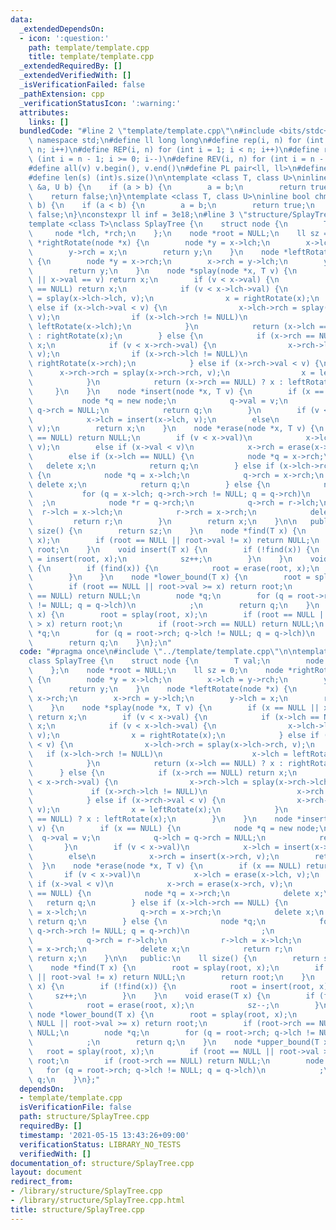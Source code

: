 ```yaml
---
data:
  _extendedDependsOn:
  - icon: ':question:'
    path: template/template.cpp
    title: template/template.cpp
  _extendedRequiredBy: []
  _extendedVerifiedWith: []
  _isVerificationFailed: false
  _pathExtension: cpp
  _verificationStatusIcon: ':warning:'
  attributes:
    links: []
  bundledCode: "#line 2 \"template/template.cpp\"\n#include <bits/stdc++.h>\nusing\
    \ namespace std;\n#define ll long long\n#define rep(i, n) for (int i = 0; i <\
    \ n; i++)\n#define REP(i, n) for (int i = 1; i < n; i++)\n#define rev(i, n) for\
    \ (int i = n - 1; i >= 0; i--)\n#define REV(i, n) for (int i = n - 1; i > 0; i--)\n\
    #define all(v) v.begin(), v.end()\n#define PL pair<ll, ll>\n#define PI pair<int,int>\n\
    #define len(s) (int)s.size()\n\ntemplate <class T, class U>\ninline bool chmin(T\
    \ &a, U b) {\n    if (a > b) {\n        a = b;\n        return true;\n    }\n\
    \    return false;\n}\ntemplate <class T, class U>\ninline bool chmax(T &a, U\
    \ b) {\n    if (a < b) {\n        a = b;\n        return true;\n    }\n    return\
    \ false;\n}\nconstexpr ll inf = 3e18;\n#line 3 \"structure/SplayTree.cpp\"\n\n\
    template <class T>\nclass SplayTree {\n    struct node {\n        T val;\n   \
    \     node *lch, *rch;\n    };\n    node *root = NULL;\n    ll sz = 0;\n    node\
    \ *rightRotate(node *x) {\n        node *y = x->lch;\n        x->lch = y->rch;\n\
    \        y->rch = x;\n        return y;\n    }\n    node *leftRotate(node *x)\
    \ {\n        node *y = x->rch;\n        x->rch = y->lch;\n        y->lch = x;\n\
    \        return y;\n    }\n    node *splay(node *x, T v) {\n        if (x == NULL\
    \ || x->val == v) return x;\n        if (v < x->val) {\n            if (x->lch\
    \ == NULL) return x;\n            if (v < x->lch->val) {\n                x->lch->lch\
    \ = splay(x->lch->lch, v);\n                x = rightRotate(x);\n            }\
    \ else if (x->lch->val < v) {\n                x->lch->rch = splay(x->lch->rch,\
    \ v);\n                if (x->lch->rch != NULL)\n                    x->lch =\
    \ leftRotate(x->lch);\n            }\n            return (x->lch == NULL) ? x\
    \ : rightRotate(x);\n        } else {\n            if (x->rch == NULL) return\
    \ x;\n            if (v < x->rch->val) {\n                x->rch->lch = splay(x->rch->lch,\
    \ v);\n                if (x->rch->lch != NULL)\n                    x->rch =\
    \ rightRotate(x->rch);\n            } else if (x->rch->val < v) {\n          \
    \      x->rch->rch = splay(x->rch->rch, v);\n                x = leftRotate(x);\n\
    \            }\n            return (x->rch == NULL) ? x : leftRotate(x);\n   \
    \     }\n    }\n    node *insert(node *x, T v) {\n        if (x == NULL) {\n \
    \           node *q = new node;\n            q->val = v;\n            q->lch =\
    \ q->rch = NULL;\n            return q;\n        }\n        if (v < x->val)\n\
    \            x->lch = insert(x->lch, v);\n        else\n            x->rch = insert(x->rch,\
    \ v);\n        return x;\n    }\n    node *erase(node *x, T v) {\n        if (x\
    \ == NULL) return NULL;\n        if (v < x->val)\n            x->lch = erase(x->lch,\
    \ v);\n        else if (x->val < v)\n            x->rch = erase(x->rch, v);\n\
    \        else if (x->lch == NULL) {\n            node *q = x->rch;\n         \
    \   delete x;\n            return q;\n        } else if (x->lch->rch == NULL)\
    \ {\n            node *q = x->lch;\n            q->rch = x->rch;\n           \
    \ delete x;\n            return q;\n        } else {\n            node *q;\n \
    \           for (q = x->lch; q->rch->rch != NULL; q = q->rch)\n              \
    \  ;\n            node *r = q->rch;\n            q->rch = r->lch;\n          \
    \  r->lch = x->lch;\n            r->rch = x->rch;\n            delete x;\n   \
    \         return r;\n        }\n        return x;\n    }\n\n   public:\n    ll\
    \ size() {\n        return sz;\n    }\n    node *find(T x) {\n        root = splay(root,\
    \ x);\n        if (root == NULL || root->val != x) return NULL;\n        return\
    \ root;\n    }\n    void insert(T x) {\n        if (!find(x)) {\n            root\
    \ = insert(root, x);\n            sz++;\n        }\n    }\n    void erase(T x)\
    \ {\n        if (find(x)) {\n            root = erase(root, x);\n            sz--;\n\
    \        }\n    }\n    node *lower_bound(T x) {\n        root = splay(root, x);\n\
    \        if (root == NULL || root->val >= x) return root;\n        if (root->rch\
    \ == NULL) return NULL;\n        node *q;\n        for (q = root->rch; q->lch\
    \ != NULL; q = q->lch)\n            ;\n        return q;\n    }\n    node *upper_bound(T\
    \ x) {\n        root = splay(root, x);\n        if (root == NULL || root->val\
    \ > x) return root;\n        if (root->rch == NULL) return NULL;\n        node\
    \ *q;\n        for (q = root->rch; q->lch != NULL; q = q->lch)\n            ;\n\
    \        return q;\n    }\n};\n"
  code: "#pragma once\n#include \"../template/template.cpp\"\n\ntemplate <class T>\n\
    class SplayTree {\n    struct node {\n        T val;\n        node *lch, *rch;\n\
    \    };\n    node *root = NULL;\n    ll sz = 0;\n    node *rightRotate(node *x)\
    \ {\n        node *y = x->lch;\n        x->lch = y->rch;\n        y->rch = x;\n\
    \        return y;\n    }\n    node *leftRotate(node *x) {\n        node *y =\
    \ x->rch;\n        x->rch = y->lch;\n        y->lch = x;\n        return y;\n\
    \    }\n    node *splay(node *x, T v) {\n        if (x == NULL || x->val == v)\
    \ return x;\n        if (v < x->val) {\n            if (x->lch == NULL) return\
    \ x;\n            if (v < x->lch->val) {\n                x->lch->lch = splay(x->lch->lch,\
    \ v);\n                x = rightRotate(x);\n            } else if (x->lch->val\
    \ < v) {\n                x->lch->rch = splay(x->lch->rch, v);\n             \
    \   if (x->lch->rch != NULL)\n                    x->lch = leftRotate(x->lch);\n\
    \            }\n            return (x->lch == NULL) ? x : rightRotate(x);\n  \
    \      } else {\n            if (x->rch == NULL) return x;\n            if (v\
    \ < x->rch->val) {\n                x->rch->lch = splay(x->rch->lch, v);\n   \
    \             if (x->rch->lch != NULL)\n                    x->rch = rightRotate(x->rch);\n\
    \            } else if (x->rch->val < v) {\n                x->rch->rch = splay(x->rch->rch,\
    \ v);\n                x = leftRotate(x);\n            }\n            return (x->rch\
    \ == NULL) ? x : leftRotate(x);\n        }\n    }\n    node *insert(node *x, T\
    \ v) {\n        if (x == NULL) {\n            node *q = new node;\n          \
    \  q->val = v;\n            q->lch = q->rch = NULL;\n            return q;\n \
    \       }\n        if (v < x->val)\n            x->lch = insert(x->lch, v);\n\
    \        else\n            x->rch = insert(x->rch, v);\n        return x;\n  \
    \  }\n    node *erase(node *x, T v) {\n        if (x == NULL) return NULL;\n \
    \       if (v < x->val)\n            x->lch = erase(x->lch, v);\n        else\
    \ if (x->val < v)\n            x->rch = erase(x->rch, v);\n        else if (x->lch\
    \ == NULL) {\n            node *q = x->rch;\n            delete x;\n         \
    \   return q;\n        } else if (x->lch->rch == NULL) {\n            node *q\
    \ = x->lch;\n            q->rch = x->rch;\n            delete x;\n           \
    \ return q;\n        } else {\n            node *q;\n            for (q = x->lch;\
    \ q->rch->rch != NULL; q = q->rch)\n                ;\n            node *r = q->rch;\n\
    \            q->rch = r->lch;\n            r->lch = x->lch;\n            r->rch\
    \ = x->rch;\n            delete x;\n            return r;\n        }\n       \
    \ return x;\n    }\n\n   public:\n    ll size() {\n        return sz;\n    }\n\
    \    node *find(T x) {\n        root = splay(root, x);\n        if (root == NULL\
    \ || root->val != x) return NULL;\n        return root;\n    }\n    void insert(T\
    \ x) {\n        if (!find(x)) {\n            root = insert(root, x);\n       \
    \     sz++;\n        }\n    }\n    void erase(T x) {\n        if (find(x)) {\n\
    \            root = erase(root, x);\n            sz--;\n        }\n    }\n   \
    \ node *lower_bound(T x) {\n        root = splay(root, x);\n        if (root ==\
    \ NULL || root->val >= x) return root;\n        if (root->rch == NULL) return\
    \ NULL;\n        node *q;\n        for (q = root->rch; q->lch != NULL; q = q->lch)\n\
    \            ;\n        return q;\n    }\n    node *upper_bound(T x) {\n     \
    \   root = splay(root, x);\n        if (root == NULL || root->val > x) return\
    \ root;\n        if (root->rch == NULL) return NULL;\n        node *q;\n     \
    \   for (q = root->rch; q->lch != NULL; q = q->lch)\n            ;\n        return\
    \ q;\n    }\n};"
  dependsOn:
  - template/template.cpp
  isVerificationFile: false
  path: structure/SplayTree.cpp
  requiredBy: []
  timestamp: '2021-05-15 13:43:26+09:00'
  verificationStatus: LIBRARY_NO_TESTS
  verifiedWith: []
documentation_of: structure/SplayTree.cpp
layout: document
redirect_from:
- /library/structure/SplayTree.cpp
- /library/structure/SplayTree.cpp.html
title: structure/SplayTree.cpp
---
```

